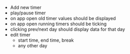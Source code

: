 - Add new timer
- play/pause timer
- on app open old timer values should be displayed
- on app open running timers should be ticking
- clicking prev/next day should display data for that day
- edit timer
    - start time, end time, break
    - any other day